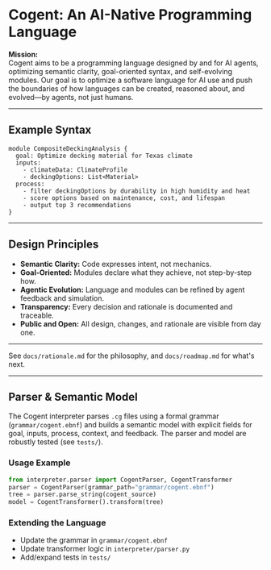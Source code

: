 # Cogent: An AI-Native Programming Language

**Mission:**  
Cogent aims to be a programming language designed by and for AI agents, optimizing semantic clarity, goal-oriented syntax, and self-evolving modules. Our goal is to optimize a software language for AI use and push the boundaries of how languages can be created, reasoned about, and evolved—by agents, not just humans.

---

## Example Syntax

```cogent
module CompositeDeckingAnalysis {
  goal: Optimize decking material for Texas climate
  inputs:
    - climateData: ClimateProfile
    - deckingOptions: List<Material>
  process:
    - filter deckingOptions by durability in high humidity and heat
    - score options based on maintenance, cost, and lifespan
    - output top 3 recommendations
}
```

---

## Design Principles

- **Semantic Clarity:** Code expresses intent, not mechanics.
- **Goal-Oriented:** Modules declare what they achieve, not step-by-step how.
- **Agentic Evolution:** Language and modules can be refined by agent feedback and simulation.
- **Transparency:** Every decision and rationale is documented and traceable.
- **Public and Open:** All design, changes, and rationale are visible from day one.

---

See `docs/rationale.md` for the philosophy, and `docs/roadmap.md` for what's next.

---

## Parser & Semantic Model

The Cogent interpreter parses `.cg` files using a formal grammar (`grammar/cogent.ebnf`) and builds a semantic model with explicit fields for goal, inputs, process, context, and feedback. The parser and model are robustly tested (see `tests/`).

### Usage Example

```python
from interpreter.parser import CogentParser, CogentTransformer
parser = CogentParser(grammar_path="grammar/cogent.ebnf")
tree = parser.parse_string(cogent_source)
model = CogentTransformer().transform(tree)
```

### Extending the Language
- Update the grammar in `grammar/cogent.ebnf`
- Update transformer logic in `interpreter/parser.py`
- Add/expand tests in `tests/`
